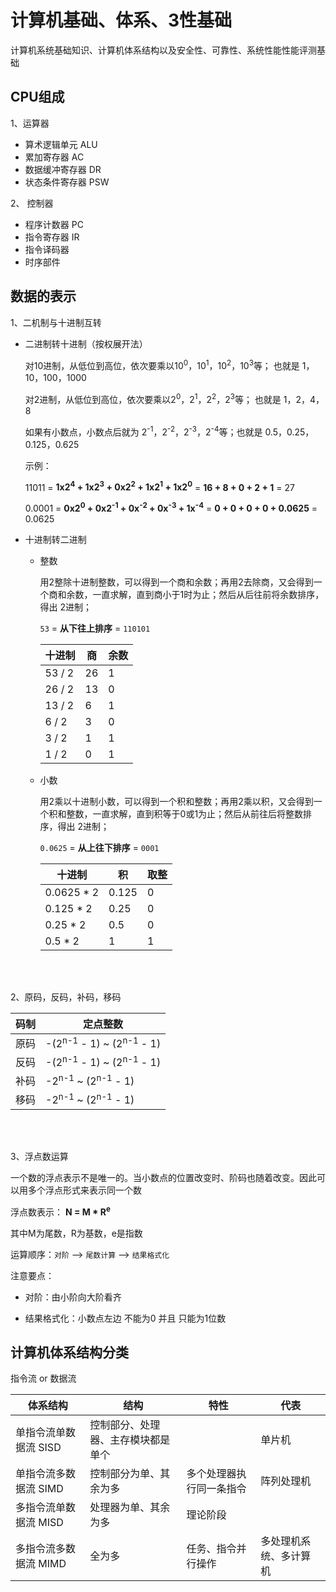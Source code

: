 # 计算机基础、体系、3性基础

计算机系统基础知识、计算机体系结构以及安全性、可靠性、系统性能性能评测基础

## CPU组成
1、运算器
  - 算术逻辑单元 ALU
  - 累加寄存器 AC
  - 数据缓冲寄存器 DR
  - 状态条件寄存器 PSW

2、 控制器
  - 程序计数器 PC
  - 指令寄存器 IR
  - 指令译码器
  - 时序部件


## 数据的表示

1、二机制与十进制互转

- 二进制转十进制（按权展开法）

  对10进制，从低位到高位，依次要乘以10<sup>0</sup>，10<sup>1</sup>，10<sup>2</sup>，10<sup>3</sup>等； 也就是 1，10，100，1000

  对2进制，从低位到高位，依次要乘以2<sup>0</sup>，2<sup>1</sup>，2<sup>2</sup>，2<sup>3</sup>等； 也就是 1，2，4，8

  如果有小数点，小数点后就为 2<sup>-1</sup>，2<sup>-2</sup>，2<sup>-3</sup>，2<sup>-4</sup>等；也就是 0.5，0.25，0.125，0.625

  示例：
  
  11011 = **1x2<sup>4</sup> + 1x2<sup>3</sup> + 0x2<sup>2</sup> + 1x2<sup>1</sup> + 1x2<sup>0</sup>** = **16 + 8 + 0 + 2 + 1** = 27
  
  0.0001 = **0x2<sup>0</sup> + 0x2<sup>-1</sup> + 0x<sup>-2</sup> + 0x<sup>-3</sup> + 1x<sup>-4</sup>** = **0 + 0 + 0 + 0 + 0.0625** = 0.0625

<!-- <br> -->

- 十进制转二进制
  - 整数

    用2整除十进制整数，可以得到一个商和余数；再用2去除商，又会得到一个商和余数，一直求解，直到商小于1时为止；然后从后往前将余数排序，得出 2进制；

    `53` = **从下往上排序** = `110101`

    十进制 | 商 | 余数
    ---   | --- | ---
    53 / 2| 26  | 1
    26 / 2| 13  | 0
    13 / 2| 6   | 1
    6  / 2| 3   | 0
    3  / 2| 1   | 1
    1  / 2| 0   | 1

  - 小数

    用2乘以十进制小数，可以得到一个积和整数；再用2乘以积，又会得到一个积和整数，一直求解，直到积等于0或1为止；然后从前往后将整数排序，得出 2进制；

    `0.0625` = **从上往下排序** = `0001`

    十进制     | 积    | 取整
    ---       | ---   | ---
    0.0625 * 2| 0.125 | 0
    0.125  * 2| 0.25  | 0
    0.25   * 2| 0.5   | 0
    0.5    * 2| 1     | 1

<br>
<br>

2、原码，反码，补码，移码

码制 | 定点整数
---  | ---     
原码 | -(2<sup>n-1</sup> - 1) ~ (2<sup>n-1</sup> - 1)
反码 | -(2<sup>n-1</sup> - 1) ~ (2<sup>n-1</sup> - 1)
补码 | -2<sup>n-1</sup> ~ (2<sup>n-1</sup> - 1)
移码 | -2<sup>n-1</sup> ~ (2<sup>n-1</sup> - 1)

<br>
<br>

3、浮点数运算

一个数的浮点表示不是唯一的。当小数点的位置改变时、阶码也随着改变。因此可以用多个浮点形式来表示同一个数

浮点数表示：
**N = M * R<sup>e<sup>**

其中M为尾数，R为基数，e是指数

运算顺序：`对阶` --> `尾数计算` --> `结果格式化`

注意要点：

- 对阶：由小阶向大阶看齐

- 结果格式化：小数点左边 不能为0 并且 只能为1位数


## 计算机体系结构分类

指令流 or 数据流

体系结构 | 结构 | 特性 | 代表
---| --- | --- | ---
单指令流单数据流 SISD| 控制部分、处理器、主存模块都是单个 ||单片机
单指令流多数据流 SIMD| 控制部分为单、其余为多|多个处理器执行同一条指令| 阵列处理机
多指令流单数据流 MISD| 处理器为单、其余为多|理论阶段|
多指令流多数据流 MIMD| 全为多|任务、指令并行操作| 多处理机系统、多计算机
